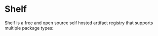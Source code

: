 <secondary-label ref="wip"/>

# Shelf

Shelf is a free and open source self hosted artifact registry that supports multiple package types: